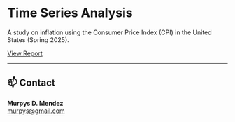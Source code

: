# Time Series Analysis

A study on inflation using the Consumer Price Index (CPI) in the United States (Spring 2025).  

[View Report](https://duranmendez.github.io/Time-Series/Project_Report.pdf)



---

## 📫 Contact

**Murpys D. Mendez**  
murpys@gmail.com
